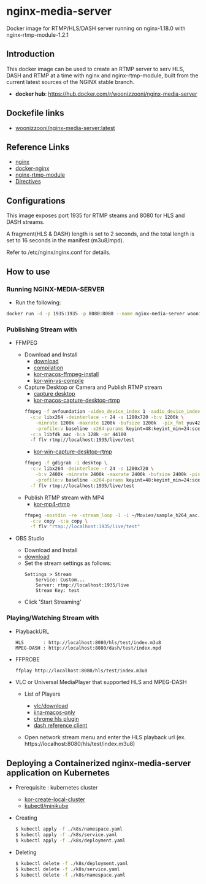# nginx-media-server
Docker image for RTMP/HLS/DASH server running on nginx-1.18.0 with nginx-rtmp-module-1.2.1

## Introduction
This docker image can be used to create an RTMP server to serv HLS, DASH and RTMP at a time with nginx and nginx-rtmp-module, built from the current latest sources of the NGINX stable branch. 

* **docker hub**: <https://hub.docker.com/r/woonizzooni/nginx-media-server>

## Dockefile links
- [woonizzooni/nginx-media-server:latest]()


## Reference Links
- [nginx](https://nginx.org/)
- [docker-nginx](https://github.com/nginxinc/docker-nginx)
- [nginx-rtmp-module](https://github.com/arut/nginx-rtmp-module)
- [Directives](https://github.com/arut/nginx-rtmp-module/wiki/Directives)


## Configurations
This image exposes port 1935 for RTMP steams and 8080 for HLS and DASH streams. 

A fragment(HLS & DASH) length is set to 2 seconds, and the total length is set to 16 seconds in the manifest (m3u8/mpd).

Refer to /etc/nginx/nginx.conf for details.

## How to use

### Running NGINX-MEDIA-SERVER
* Run the following:
```bash
docker run -d -p 1935:1935 -p 8080:8080 --name nginx-media-server woonizzooni/nginx-media-server:latest
```

### Publishing Stream with
* FFMPEG

  * Download and Install 
    - [download](https://ffmpeg.org/download.html)
    - [compilation](https://trac.ffmpeg.org/wiki/CompilationGuide)
    - [kor-macos-ffmpeg-install](https://woonizzooni.tistory.com/entry/macOS-ffmpeg-설치)
    - [kor-win-vs-compile](https://woonizzooni.tistory.com/entry/FFmpeg-Visual-Studio-2019-컴파일-1)
  * Capture Desktop or Camera and Publish RTMP stream
    - [capture desktop](https://trac.ffmpeg.org/wiki/Capture/Desktop)
    - [kor-macos-capture-desktop-rtmp](https://woonizzooni.tistory.com/entry/macos-ffmpeg으로-화면캡처capture-desktop해서-rtmp송출)
    ```bash
    ffmpeg -f avfoundation -video_device_index 1 -audio_device_index 0 -i "default" \
      -c:v libx264 -deinterlace -r 24 -s 1280x720 -b:v 1200k \
        -minrate 1200k -maxrate 1200k -bufsize 1200k  -pix_fmt yuv420p \
        -profile:v baseline -x264-params keyint=48:keyint_min=24:scenecut=0:bframes=0 \
      -c:a libfdk_aac -b:a 128k -ar 44100
      -f flv rtmp://localhost:1935/live/test
    ```
    - [kor-win-capture-desktop-rtmp](https://woonizzooni.tistory.com/entry/Windows-ffmpeg으로-화면캡처capture-desktop해서-rtmp송출)
    ```bash
    ffmpeg -f gdigrab -i desktop \
      -c:v libx264 -deinterlace -r 24 -s 1280x720 \
        -b:v 2400k -minrate 2400k -maxrate 2400k -bufsize 2400k -pix_fmt yuv420p \
        -profile:v baseline -x264-params keyint=48:keyint_min=24:scenecut=0:bframes=0 \
      -f flv rtmp://localhost:1935/live/test
    ```
  * Publish RTMP stream with MP4
    - [kor-mp4-rtmp](https://woonizzooni.tistory.com/entry/ffmpeg과-동영상-파일로-rtmp-송출하기)
    ```bash
    ffmpeg -nostdin -re -stream_loop -1 -i ~/Movies/sample_h264_aac.mp4 \
      -c:v copy -c:a copy \
      -f flv "rtmp://localhost:1935/live/test"
    ```

* OBS Studio

  * Download and Install
   - [download](https://obsproject.com/ko/download) 
  * Set the stream settings as follows:
    ```settings
    Settings > Stream
        Service: Custom...
        Server: rtmp://localhost:1935/live
        Stream Key: test
    ```
  * Click 'Start Streaming' 


### Playing/Watching Stream with 
* PlaybackURL
  ```playbackURL
  HLS       : http://localhost:8080/hls/test/index.m3u8
  MPEG-DASH : http://localhost:8080/dash/test/index.mpd
  ```

* FFPROBE
  ```bash
  ffplay http://localhost:8080/hls/test/index.m3u8
  ```

* VLC or Universal MediaPlayer that supported HLS and MPEG-DASH

  * List of Players
    - [vlc/download](https://www.videolan.org)
    - [iina-macos-only](https://iina.io/)
    - [chrome hls plugin](https://chrome.google.com/webstore/detail/native-hls-playback/emnphkkblegpebimobpbekeedfgemhof)
    - [dash reference client](https://reference.dashif.org/dash.js/)

  * Open network stream menu and enter the HLS playback url (ex. https://localhost:8080/hls/test/index.m3u8)


## Deploying a Containerized nginx-media-server application on Kubernetes

* Prerequisite : kubernetes cluster
  - [kor-create-local-cluster](https://woonizzooni.tistory.com/entry/로컬에-Kubernetes-실행-환경-만들기)
  - [kubectl/minikube](https://kubernetes.io/ko/docs/tasks/tools/)

* Creating
  ```bash
  $ kubectl apply -f ./k8s/namespace.yaml
  $ kubectl apply -f ./k8s/service.yaml
  $ kubectl apply -f ./k8s/deployment.yaml
  ```

* Deleting
  ```bash
  $ kubectl delete -f ./k8s/deployment.yaml
  $ kubectl delete -f ./k8s/service.yaml
  $ kubectl delete -f ./k8s/namespace.yaml
  ```
